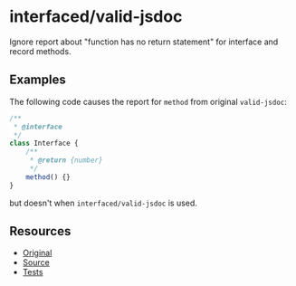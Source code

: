 # interfaced/valid-jsdoc

Ignore report about "function has no return statement" for interface and record methods.

## Examples

The following code causes the report for `method` from original `valid-jsdoc`:

```js
/**
 * @interface
 */
class Interface {
	/**
	 * @return {number}
	 */
	method() {}
}
```

but doesn't when `interfaced/valid-jsdoc` is used.

## Resources

* [Original](https://eslint.org/docs/rules/valid-jsdoc)
* [Source](../../lib/rules/redefined/valid-jsdoc.js)
* [Tests](../../test/eslint/rules/valid-jsdoc.js)
